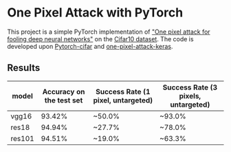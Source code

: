 # One Pixel Attack with PyTorch

 This project is a simple PyTorch implementation of ["One pixel attack for fooling deep neural networks"](https://arxiv.org/abs/1710.08864) on the [Cifar10 dataset](https://www.cs.toronto.edu/~kriz/cifar.html). The code is developed upon [Pytorch-cifar](https://github.com/kuangliu/pytorch-cifar) and [one-pixel-attack-keras](https://github.com/Hyperparticle/one-pixel-attack-keras).

## Results
|model   |Accuracy on the test set| Success Rate (1 pixel, untargeted)|Success Rate (3 pixels, untargeted)|
|--------|------------------------|-----------------------------------|-----------------------------------|
|vgg16   |     93.42%             |              ~50.0%                |         ~93.0%           |
|res18   |     94.94%             |              ~27.7%               |         ~78.0%           |
|res101  |     94.51%             |              ~19.0%               |         ~63.3%                  |               